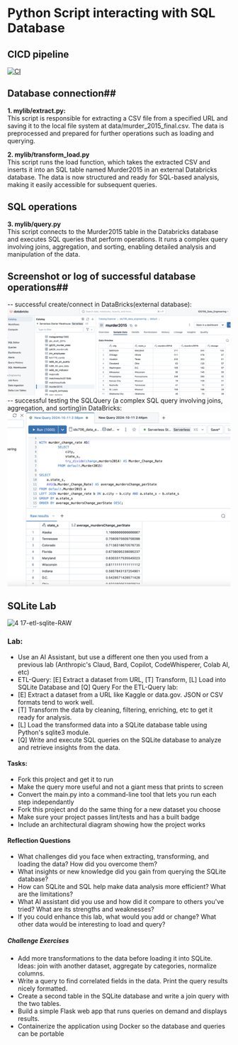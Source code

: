# Python Script interacting with SQL Database
## CICD pipeline ##
[![CI](https://github.com/nogibjj/MiniProject6_ShiyueZhou/actions/workflows/cicd.yml/badge.svg)](https://github.com/nogibjj/MiniProject6_ShiyueZhou/actions/workflows/cicd.yml)

## Database connection##
**1. mylib/extract.py:**  
This script is responsible for extracting a CSV file from a specified URL and saving it to the local file system at data/murder_2015_final.csv. The data is preprocessed and prepared for further operations such as loading and querying.

**2. mylib/transform_load.py**   
This script runs the load function, which takes the extracted CSV and inserts it into an SQL table named Murder2015 in an external Databricks database. The data is now structured and ready for SQL-based analysis, making it easily accessible for subsequent queries.

## SQL operations ##  
**3. mylib/query.py**  
This script connects to the Murder2015 table in the Databricks database and executes SQL queries that perform operations. It runs a complex query involving joins, aggregation, and sorting, enabling detailed analysis and manipulation of the data.

 ## Screenshot or log of successful database operations##
-- successful create/connect in DataBricks(external database):
![requirements](ConnectToDataBricks.png)
-- successful testing the SQLQuery (a complex SQL query involving joins, aggregation, and sorting)in DataBricks:
![requirements](test_SQLQuery_DataBricks.png)








## SQLite Lab

![4 17-etl-sqlite-RAW](https://github.com/nogibjj/sqlite-lab/assets/58792/b39b21b4-ccb4-4cc4-b262-7db34492c16d)

### Lab:

* Use an AI Assistant, but use a different one then you used from a previous lab (Anthropic's Claud, Bard, Copilot, CodeWhisperer, Colab AI, etc)
* ETL-Query:  [E] Extract a dataset from URL, [T] Transform, [L] Load into SQLite Database and [Q] Query
For the ETL-Query lab:
* [E] Extract a dataset from a URL like Kaggle or data.gov. JSON or CSV formats tend to work well.
* [T] Transform the data by cleaning, filtering, enriching, etc to get it ready for analysis.
* [L] Load the transformed data into a SQLite database table using Python's sqlite3 module.
* [Q] Write and execute SQL queries on the SQLite database to analyze and retrieve insights from the data.

#### Tasks:

* Fork this project and get it to run
* Make the query more useful and not a giant mess that prints to screen
* Convert the main.py into a command-line tool that lets you run each step independantly
* Fork this project and do the same thing for a new dataset you choose
* Make sure your project passes lint/tests and has a built badge
* Include an architectural diagram showing how the project works

#### Reflection Questions

* What challenges did you face when extracting, transforming, and loading the data? How did you overcome them?
* What insights or new knowledge did you gain from querying the SQLite database?
* How can SQLite and SQL help make data analysis more efficient? What are the limitations?
* What AI assistant did you use and how did it compare to others you've tried? What are its strengths and weaknesses?
* If you could enhance this lab, what would you add or change? What other data would be interesting to load and query?

##### Challenge Exercises

* Add more transformations to the data before loading it into SQLite. Ideas: join with another dataset, aggregate by categories, normalize columns.
* Write a query to find correlated fields in the data. Print the query results nicely formatted.
* Create a second table in the SQLite database and write a join query with the two tables.
* Build a simple Flask web app that runs queries on demand and displays results.
* Containerize the application using Docker so the database and queries can be portable


